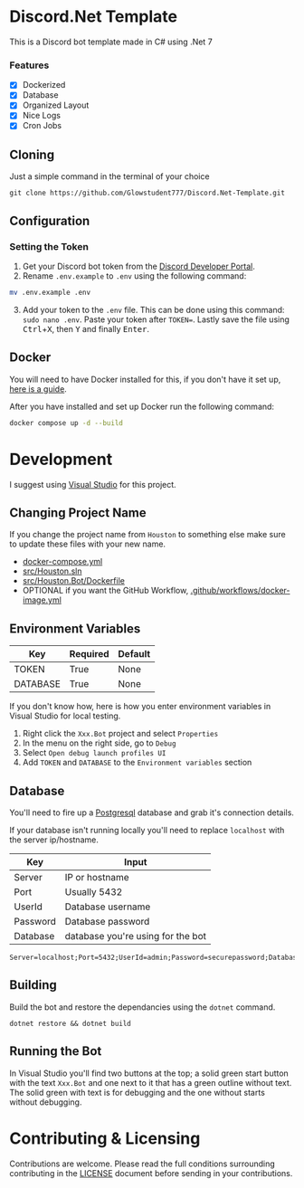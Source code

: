 # Discord.Net Template

This is a Discord bot template made in C# using .Net 7

### Features

- [x] Dockerized
- [x] Database
- [x] Organized Layout
- [x] Nice Logs
- [x] Cron Jobs

## Cloning

Just a simple command in the terminal of your choice

```
git clone https://github.com/Glowstudent777/Discord.Net-Template.git
```

## Configuration

### Setting the Token
1. Get your Discord bot token from the [Discord Developer Portal](https://discord.com/developers/applications).
2. Rename `.env.example` to `.env` using the following command:
```sh
mv .env.example .env
```
3. Add your token to the `.env` file. This can be done using this command: `sudo nano .env`. Paste your token after `TOKEN=`. Lastly save the file using <kbd>Ctrl</kbd>+<kbd>X</kbd>, then <kbd>Y</kbd> and finally <kbd>Enter</kbd>.

## Docker

You will need to have Docker installed for this, if you don't have it set up, [here is a guide](https://docs.docker.com/engine/install/debian/#install-using-the-repository).

After you have installed and set up Docker run the following command:
```sh
docker compose up -d --build
```

# Development

I suggest using [Visual Studio](https://visualstudio.microsoft.com/) for this project.

## Changing Project Name

If you change the project name from `Houston` to something else make sure to update these files with your new name.
- [docker-compose.yml](docker-compose.yml)
- [src/Houston.sln](src/Houston.sln)
- [src/Houston.Bot/Dockerfile](src/Houston.Bot/Dockerfile)
- OPTIONAL if you want the GitHub Workflow, [.github/workflows/docker-image.yml](.github/workflows/docker-image.yml)

## Environment Variables

| Key      | Required | Default |
| -------- | -------- | ------- |
| TOKEN    | True     | None    |
| DATABASE | True     | None    |

If you don't know how, here is how you enter environment variables in Visual Studio for local testing.

1. Right click the `Xxx.Bot` project and select `Properties`
2. In the menu on the right side, go to `Debug`
3. Select `Open debug launch profiles UI`
4. Add `TOKEN` and `DATABASE` to the `Environment variables` section

## Database

You'll need to fire up a [Postgresql](https://www.postgresql.org/) database and grab it's connection details.

If your database isn't running locally you'll need to replace `localhost` with the server ip/hostname.

| Key      	  | Input                             |
| ----------- | --------------------------------- |
| Server   	  | IP or hostname                    |
| Port     	  | Usually 5432                      |
| UserId      | Database username                 |
| Password    | Database password                 |
| Database 	  | database you're using for the bot |

```
Server=localhost;Port=5432;UserId=admin;Password=securepassword;Database=superdb
```

## Building

Build the bot and restore the dependancies using the `dotnet` command.

```
dotnet restore && dotnet build
```

## Running the Bot

In Visual Studio you'll find two buttons at the top; a solid green start button with the text `Xxx.Bot` and one next to it that has a green outline without text. The solid green with text is for debugging and the one without starts without debugging.


# Contributing & Licensing

Contributions are welcome. Please read the full conditions surrounding contributing in the [LICENSE](LICENSE) document before sending in your contributions.
